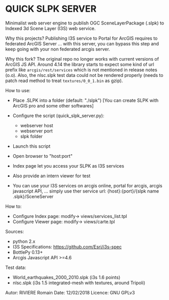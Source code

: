 QUICK SLPK SERVER
======================

Minimalist web server engine to publish OGC SceneLayerPackage (.slpk) to Indexed 3d Scene Layer (I3S) web service.

Why this projects?  Publishing I3S service to Portal for ArcGIS requires to federated ArcGIS Server ... with this server, you can bypass this step and keep going with your non federated arcgis server.

Why this fork? The original repo no longer works with current versions of ArcGIS JS API. Around 4.14 the library starts to expect some kind of url prefix like `arcgis/rest/services` which is not mentioned in release notes (o.o). Also, the nlsc.slpk test data could not be rendered properly (needs to patch read method to treat `textures/0_0_1.bin` as gzip).

How to use:
- Place .SLPK into a folder (default: "./slpk")  [You can create SLPK with ArcGIS pro and some other softwares]
- Configure the script (quick_slpk_server.py):
	- webserver host
	- webserver port
	- slpk folder
- Launch this script 
- Open browser to "host:port"
- Index page let you access your SLPK as I3S services
-  Also provide an intern viewer for test

- You can use your I3S services on arcgis online, portal for arcgis, arcgis javascript API, ...  simply use ther service url:
	{host}:{port}/{slpk name .slpk}/SceneServer

How to:
- Configure Index page: modify->  views/services_list.tpl
- Configure Viewer page: modify->  views/carte.tpl


Sources:
- python 2.x
- I3S Specifications: https://github.com/Esri/i3s-spec
- BottlePy 0.13+
- Arcgis Javascript API >=4.6

Test data:
- World_earthquakes_2000_2010.slpk (i3s 1.6 points)
- nlsc.slpk (i3s 1.5 integrated-mesh with textures, around Tripoli)


Autor: RIVIERE Romain
Date: 12/02/2018
Licence: GNU GPLv3 

